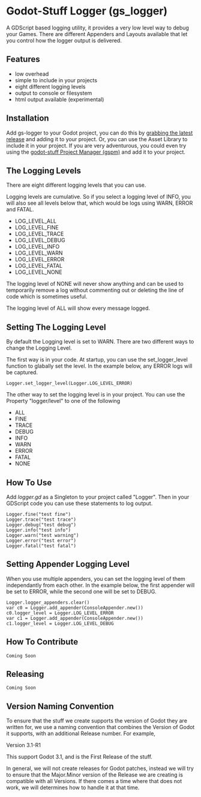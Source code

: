 # Godot-Stuff Logger (gs_logger)
A GDScript based logging utility, it provides a very low level way to debug your Games. There are different Appenders and Layouts available that let you control how the logger output is delivered.

## Features
* low overhead
* simple to include in your projects
* eight different logging levels
* output to console or filesystem
* html output available (experimental)

## Installation
Add gs-logger to your Godot project, you can do this by [grabbing the latest release](https://gitlab.com/godot-stuff/gs-logger/-/releases) and adding it to your project. Or, you can use the Asset Library to include it in your project. If you are very adventurous, you could even try using the [godot-stuff Project Manager (gspm)](https://gitlab.com/godot-stuff/gs-project-manager) and add it to your project.

## The Logging Levels
There are eight different logging levels that you can use. 

Logging levels are cumulative. So if you select a logging level of INFO, you will also see all levels below that, which would be logs using WARN, ERROR and FATAL.

* LOG_LEVEL_ALL
* LOG_LEVEL_FINE
* LOG_LEVEL_TRACE
* LOG_LEVEL_DEBUG
* LOG_LEVEL_INFO
* LOG_LEVEL_WARN
* LOG_LEVEL_ERROR
* LOG_LEVEL_FATAL
* LOG_LEVEL_NONE

The logging level of NONE will never show anything and can be used to temporarily remove a log without commenting out or deleting the line of code which is sometimes useful.

The logging level of ALL will show every message logged.

## Setting The Logging Level
By default the Logging level is set to WARN. There are two different ways to change the Logging Level. 

The first way is in your code. At startup, you can use the set_logger_level function to glabally set the level. In the example below, any ERROR logs will be captured.
```
Logger.set_logger_level(Logger.LOG_LEVEL_ERROR)
```
The other way to set the logging level is in your project. You can use the Property "logger/level" to one of the following

* ALL
* FINE
* TRACE
* DEBUG
* INFO
* WARN
* ERROR
* FATAL
* NONE

## How To Use
Add *logger.gd* as a Singleton to your project called "Logger". Then in your GDScript code you can use these statements to log output.
```
Logger.fine("test fine")
Logger.trace("test trace")
Logger.debug("test debug")
Logger.info("test info")
Logger.warn("test warning")
Logger.error("test error")
Logger.fatal("test fatal")
```

## Setting Appender Logging Level
When you use multiple appenders, you can set the logging level of them independantly from each other. In the example below, the first appender will be set to ERROR, while the second one will be set to DEBUG.
```
Logger.logger_appenders.clear()
var c0 = Logger.add_appender(ConsoleAppender.new())
c0.logger_level = Logger.LOG_LEVEL_ERROR
var c1 = Logger.add_appender(ConsoleAppender.new())
c1.logger_level = Logger.LOG_LEVEL_DEBUG
```

## How To Contribute
```
Coming Soon
```

## Releasing
```
Coming Soon
```

## Version Naming Convention
To ensure that the stuff we create supports the version of Godot they are written for, we use a naming convention that combines the Version of Godot it supports, with an additional Release number. For example,

Version 3.1-R1

This support Godot 3.1, and is the First Release of the stuff.

In general, we will not create releases for Godot patches, instead we will try to ensure that the Major.Minor version of the Release we are creating is compatible with all Versions. If there comes a time where that does not work, we will determines how to handle it at that time.

